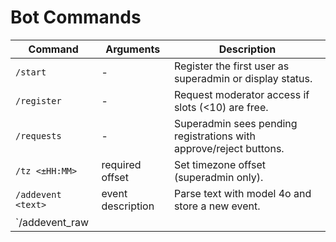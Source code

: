 # Bot Commands

| Command | Arguments | Description |
|---------|-----------|-------------|
| `/start` | - | Register the first user as superadmin or display status. |
| `/register` | - | Request moderator access if slots (<10) are free. |
| `/requests` | - | Superadmin sees pending registrations with approve/reject buttons. |
| `/tz <±HH:MM>` | required offset | Set timezone offset (superadmin only). |
| `/addevent <text>` | event description | Parse text with model 4o and store a new event. |
| `/addevent_raw <title>|<date>|<time>|<location>` | manual fields | Add event without LLM. |
| `/ask4o <text>` | any text | Send query to model 4o and show plain response (superadmin only). |
| `/events [YYYY-MM-DD]` | optional date | List events for the day with delete buttons. |

Use `/addevent` to let model 4o extract fields. `/addevent_raw` lets you
input simple data separated by `|` pipes.
